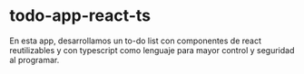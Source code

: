 # todo-app-react-ts
En esta app, desarrollamos un to-do list con componentes de react reutilizables y con typescript como lenguaje para mayor control y seguridad al programar.
